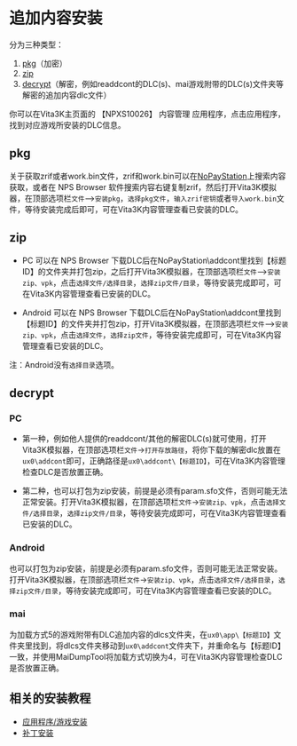 # 追加内容安装
分为三种类型：
1. [pkg](http:///croden1999.github.io/Vita3K-quick-guide/README_ADDCONT#pkg)（加密）
2. [zip](http://croden1999.github.io/Vita3K-quick-guide/README_ADDCONT#zip)
3. [decrypt](http://croden1999.github.io/Vita3K-quick-guide/README_ADDCONT#decrypt)（解密，例如readdcont的DLC(s)、mai游戏附带的DLC(s)文件夹等解密的追加内容dlc文件）

你可以在Vita3K主页面的 【NPXS10026】 内容管理 应用程序，点击应用程序，找到对应游戏所安装的DLC信息。

## pkg
关于获取zrif或者work.bin文件，zrif和work.bin可以在[NoPayStation](https://nopaystation.com)上搜索内容获取，或者在 NPS Browser 软件搜索内容右键复制zrif，然后打开Vita3K模拟器，在顶部选项栏`文件`——>`安装pkg`，`选择pkg文件`，`输入zrif密钥`或者`导入work.bin`文件，等待安装完成后即可，可在Vita3K内容管理查看已安装的DLC。

## zip
- PC
可以在 NPS Browser 下载DLC后在NoPayStation\addcont里找到【标题ID】的文件夹并打包zip，之后打开Vita3K模拟器，在顶部选项栏`文件`——>`安装zip、vpk`，点击`选择文件/选择目录`，`选择zip文件/目录`，等待安装完成即可，可在Vita3K内容管理查看已安装的DLC。

- Android
可以在 NPS Browser 下载DLC后在NoPayStation\addcont里找到【标题ID】的文件夹并打包zip，打开Vita3K模拟器，在顶部选项栏`文件`——>`安装zip、vpk`，点击`选择文件`，`选择zip文件`，等待安装完成即可，可在Vita3K内容管理查看已安装的DLC。

注：Android没有`选择目录`选项。

## decrypt
### PC
- 第一种，例如他人提供的readdcont/其他的解密DLC(s)就可使用，打开Vita3K模拟器，在顶部选项栏`文件`→`打开存放路径`，将你下载的解密dlc放置在`ux0\addcont`即可，正确路径是`ux0\addcont\【标题ID】`，可在Vita3K内容管理检查DLC是否放置正确。

- 第二种，也可以打包为zip安装，前提是必须有param.sfo文件，否则可能无法正常安装。打开Vita3K模拟器，在顶部选项栏`文件`→`安装zip、vpk`，点击`选择文件/选择目录`，`选择zip文件/目录`，等待安装完成即可，可在Vita3K内容管理查看已安装的DLC。

### Android
也可以打包为zip安装，前提是必须有param.sfo文件，否则可能无法正常安装。打开Vita3K模拟器，在顶部选项栏`文件`→`安装zip、vpk`，点击`选择文件/选择目录`，`选择zip文件/目录`，等待安装完成即可，可在Vita3K内容管理查看已安装的DLC。

### mai
为加载方式5的游戏附带有DLC追加内容的dlcs文件夹，在`ux0\app\【标题ID】`文件夹里找到，将dlcs文件夹移动到`ux0\addcont`文件夹下，并重命名与【标题ID】一致，并使用MaiDumpTool将加载方式切换为4，可在Vita3K内容管理检查DLC是否放置正确。

## 相关的安装教程
- [应用程序/游戏安装](http://croden1999.github.io/Vita3K-quick-guide/README_APP)
- [补丁安装](http://croden1999.github.io/Vita3K-quick-guide/README_PATCH)
